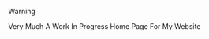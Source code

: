 [](images/castle/favicon.png)

[](images/Logo.png)

> [!WARNING]
> Very Much A Work In Progress Home Page For My Website
